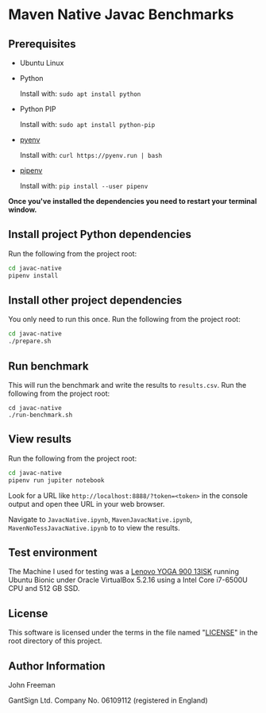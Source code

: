 # Maven Native Javac Benchmarks

## Prerequisites

* Ubuntu Linux

* Python

    Install with: `sudo apt install python`

* Python PIP

    Install with: `sudo apt install python-pip`

* [pyenv](https://github.com/pyenv/pyenv)

    Install with: `curl https://pyenv.run | bash`

* [pipenv](https://github.com/pypa/pipenv)

    Install with: `pip install --user pipenv`

**Once you've installed the dependencies you need to restart your terminal window.**

## Install project Python dependencies

Run the following from the project root:

```bash
cd javac-native
pipenv install
```

## Install other project dependencies

You only need to run this once. Run the following from the project root:

```bash
cd javac-native
./prepare.sh
```

## Run benchmark

This will run the benchmark and write the results to `results.csv`. Run the
following from the project root:

```
cd javac-native
./run-benchmark.sh
```

## View results

Run the following from the project root:

```bash
cd javac-native
pipenv run jupiter notebook
```

Look for a URL like `http://localhost:8888/?token=<token>` in the console output
and open thee URL in your web browser.

Navigate to `JavacNative.ipynb`, `MavenJavacNative.ipynb`,
`MavenNoTessJavacNative.ipynb` to to view the results.

## Test environment

The Machine I used for testing was a
[Lenovo YOGA 900 13ISK](https://www.notebookcheck.net/Lenovo-Yoga-900-13ISK-Convertible-Review.154217.0.html)
running Ubuntu Bionic under Oracle VirtualBox 5.2.16 using a Intel Core i7-6500U
CPU and 512 GB SSD.

## License

This software is licensed under the terms in the file named "[LICENSE](LICENSE)"
in the root directory of this project.

## Author Information

John Freeman

GantSign Ltd.
Company No. 06109112 (registered in England)
